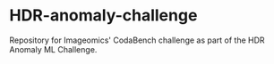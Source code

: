 # HDR-anomaly-challenge
Repository for Imageomics' CodaBench challenge as part of the HDR Anomaly ML Challenge.
